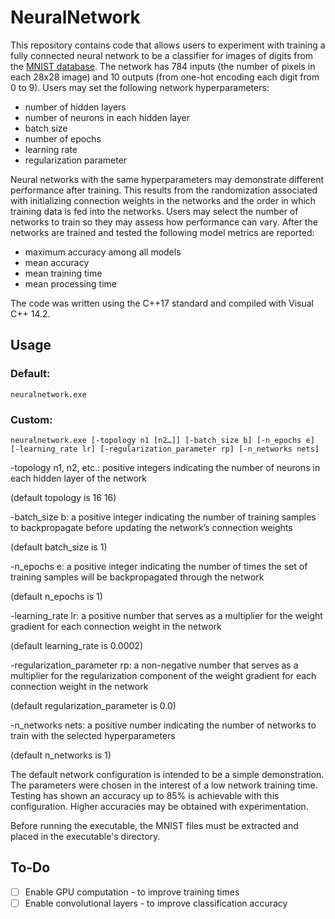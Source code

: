 # NeuralNetwork
This repository contains code that allows users to experiment with training a fully connected neural network to be a classifier for images of digits from the [MNIST database](http://yann.lecun.com/exdb/mnist/). The network has 784 inputs (the number of pixels in each 28x28 image) and 10 outputs (from one-hot encoding each digit from 0 to 9). Users may set the following network hyperparameters:
- number of hidden layers
- number of neurons in each hidden layer
- batch size
- number of epochs 
- learning rate 
- regularization parameter

Neural networks with the same hyperparameters may demonstrate different performance after training. This results from the randomization associated with initializing connection weights in the networks and the order in which training data is fed into the networks. Users may select the number of networks to train so they may assess how performance can vary. After the networks are trained and tested the following model metrics are reported:
- maximum accuracy among all models
- mean accuracy
- mean training time
- mean processing time

The code was written using the C++17 standard and compiled with Visual C++ 14.2.

## Usage
### Default:
```
neuralnetwork.exe
```
### Custom:
```
neuralnetwork.exe [-topology n1 [n2…]] [-batch_size b] [-n_epochs e] [-learning_rate lr] [-regularization_parameter rp] [-n_networks nets]
```
-topology n1, n2, etc.: positive integers indicating the number of neurons in each hidden layer of the network

(default topology is 16 16)

-batch_size b: a positive integer indicating the number of training samples to backpropagate before updating the network’s connection weights

(default batch_size is 1)

-n_epochs e: a positive integer indicating the number of times the set of training samples will be backpropagated through the network

(default n_epochs is 1)

-learning_rate lr: a positive number that serves as a multiplier for the weight gradient for each connection weight in the network

(default learning_rate is 0.0002)

-regularization_parameter rp: a non-negative number that serves as a multiplier for the regularization component of the weight gradient for each connection weight in the network

(default regularization_parameter is 0.0)

-n_networks nets: a positive number indicating the number of networks to train with the selected hyperparameters

(default n_networks is 1)

The default network configuration is intended to be a simple demonstration. The parameters were chosen in the interest of a low network training time. Testing has shown an accuracy up to 85% is achievable with this configuration. Higher accuracies may be obtained with experimentation.

Before running the executable, the MNIST files must be extracted and placed in the executable's directory.

## To-Do
- [ ] Enable GPU computation - to improve training times
- [ ] Enable convolutional layers - to improve classification accuracy
